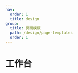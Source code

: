 ```yaml
---
nav:
  order: 1
  title: design
group:
  title: 页面模板
  path: /design/page-templates
  order: 1
---
```


# 工作台
